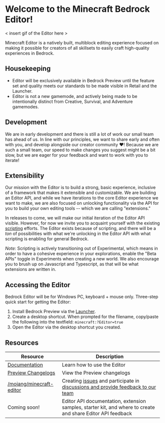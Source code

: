 # Welcome to the Minecraft Bedrock Editor! 

< insert gif of the Editor here > 

Minecraft Editor is a natively built, multiblock editing experience focused on making it possible for creators of all skillsets to easily craft high-quality experiences in Bedrock. 

## Housekeeping
- Editor will be exclusively available in Bedrock Preview until the feature set and quality meets our standards to be made visible in Retail and the Launcher.
- Editor is not a new gamemode, and actively being made to be intentionally distinct from Creative, Survival, and Adventure gamemodes. 

## Development
We are in early development and there is still a lot of work our small team has ahead of us. In line with our principles, we want to share early and often with you, and develop alongside our creator community ❤️! Because we are such a small team, our speed to make changes you suggest might be a bit slow, but we are eager for your feedback and want to work with you to iterate!

## Extensibility
Our mission with the Editor is to build a strong, basic experience, inclusive of a framework that makes it extensible and customizable. We are building an Editor API, and while we have iterations to the core Editor experience we want to make, we are also focused on unlocking functionality via the API for you to build your own editing tools -- which we are calling "extensions."

In releases to come, we will make our initial iteration of the Editor API visible. However, for now we invite you to acquaint yourself with the existing [scripting](https://docs.microsoft.com/en-us/minecraft/creator/scriptapi/) efforts. The Editor exists because of scripting, and there will be a *ton* of possibilities with what we're unlocking in the Editor API with what scripting is enabling for general Bedrock. 

_Note:_ Scripting is actively transitioning out of Experimental, which means in order to have a cohesive experience in your explorations, enable the "Beta APIs" toggle in Experiments when creating a new world. We also encourage you to brush up on Javascript and Typescript, as that will be what extensions are written in. 

## Accessing the Editor
Bedrock Editor will be for Windows PC, keyboard + mouse only. Three-step quick start for getting the Editor: 

1. Install Bedrock Preview via the [Launcher](https://help.minecraft.net/hc/en-us/articles/4412261881229-Minecraft-Launcher-for-Windows-).
2. Create a desktop shortcut. When prompted for the filename, copy/paste the following into the textfield: `minecraft:?Editor=true`
3. Open the Editor via the desktop shortcut you created.

## Resources 

| **Resource** | **Description** |
|--|--|
| [Documentation](https://aka.ms/LearnEditor) | Learn how to use the Editor | 
| [Preview Changelogs](https://feedback.minecraft.net/hc/en-us/sections/360001185332-Beta-and-Preview-Information-and-Changelogs) | View the Preview changelogs |
| [/mojang/minecraft-editor](https://github.com/Mojang/minecraft-editor/edit/main/README.md) | Creating [issues](https://github.com/Mojang/minecraft-editor/issues) and participate in [discussions and provide feedback to our team](https://github.com/Mojang/minecraft-editor/discussions) | 
| Coming soon! | Editor API documentation, extension samples, starter kit, and where to create and share Editor API feedback |
